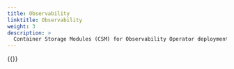 ```yaml
---
title: Observability
linktitle: Observability
weight: 3
description: >
  Container Storage Modules (CSM) for Observability Operator deployment
--- 
```


{{<include file="content/docs/getting-started/installation/operator/openshift_modules/observability.md" Var="powerscale" labels="isilon" hideClasses="2,3,4" >}}
